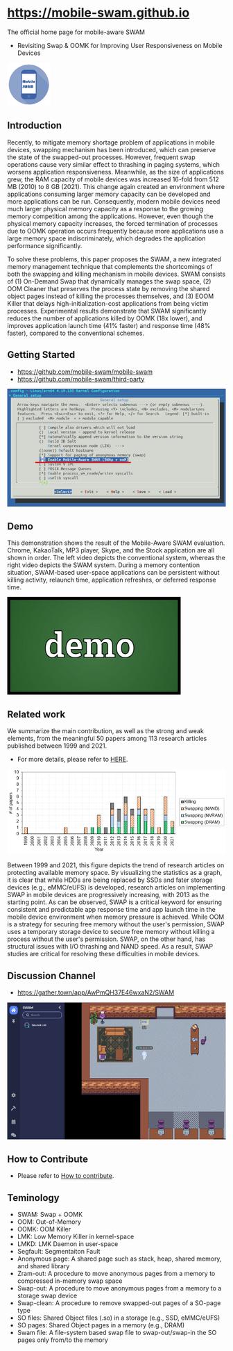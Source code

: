 # https://mobile-swam.github.io
The official home page for mobile-aware SWAM 
* Revisiting Swap & OOMK for Improving User Responsiveness on Mobile Devices

![SWAM, the SWAM mascot](/img/mobile-swam-logo3.png)  


## Introduction
Recently, to mitigate memory shortage problem of applications in mobile devices, swapping mechanism has been introduced, which can preserve the state of the swapped-out processes. 
However, frequent swap operations cause very similar effect to thrashing in paging systems, which worsens application responsiveness. 
Meanwhile, as the size of applications grew, the RAM capacity of mobile devices was increased 16-fold from 512 MB (2010) to 8 GB (2021). This change again created an environment where applications consuming larger memory capacity can be developed and more applications can be run. 
Consequently, modern mobile devices need much larger physical memory capacity as a response to the growing memory competition among the applications. However, even though the physical memory capacity increases, the forced termination of processes due to OOMK operation occurs frequently because more applications use a large memory space indiscriminately, which degrades the application performance significantly.

To solve these problems, this paper proposes the SWAM, a new integrated memory management technique that complements the shortcomings of both the swapping and killing mechanism in mobile devices. 
SWAM consists of (1) On-Demand Swap that dynamically manages the swap space, (2) OOM Cleaner that preserves the process state by removing the shared object pages instead of killing the processes themselves, and (3) EOOM Killer that delays high-initialization-cost applications from being victim processes. Experimental results demonstrate that SWAM significantly reduces the number of applications killed by OOMK (18x lower), and improves application launch time (41% faster) and response time (48% faster), compared to the conventional schemes.


## Getting Started
* https://github.com/mobile-swam/mobile-swam
* https://github.com/mobile-swam/third-party

![SWAM Development, make menuconfig](/img/make-menuconfig-swam.png)


## Demo
This demonstration shows the result of the Mobile-Aware SWAM evaluation. 
Chrome, KakaoTalk, MP3 player, Skype, and the Stock application are all shown in order. 
The left video depicts the conventional system, whereas the right video depicts the SWAM system. 
During a memory contention situation, SWAM-based user-space applications can be persistent without killing activity, relaunch time, application refreshes, or deferred response time.

[![SWAM Video](/img/demo.jpg)](https://youtu.be/pcB9sqfGLso)

## Related work
We summarize the main contribution, as well as the strong and weak elements, from the meaningful 50 papers among 113 research articles published between 1999 and 2021.
* For more details, please refer to [HERE](https://github.com/mobile-swam/mobile-swam.github.io/wiki/Related-works).

![50 papers between 1999 and 2021](/img/related-work-50-papers.png)

Between 1999 and 2021, this figure depicts the trend of research articles on protecting available memory space. 
By visualizing the statistics as a graph, it is clear that while HDDs are being replaced by SSDs and fater storage devices (e.g., eMMC/eUFS) is developed, research articles on implementing SWAP in mobile devices are progressively increasing, with 2013 as the starting point. 
As can be observed, SWAP is a critical keyword for ensuring consistent and predictable app response time and app launch time in the mobile device environment when memory pressure is achieved. 
While OOM is a strategy for securing free memory without the user's permission, SWAP uses a temporary storage device to secure free memory without killing a process without the user's permission. 
SWAP, on the other hand, has structural issues with I/O thrashing and NAND speed. 
As a result, SWAP studies are critical for resolving these difficulties in mobile devices.

## Discussion Channel
* https://gather.town/app/AwPmQH37E46wxaN2/SWAM

![GatherTown](img/gather-town-swam.png)


## How to Contribute
* Please refer to [How to contribute](doc/contributing.md).


## Teminology
* SWAM: Swap + OOMK
* OOM: Out-of-Memory
* OOMK: OOM Killer
* LMK: Low Memory Killer in kernel-space
* LMKD: LMK Daemon in user-space
* Segfault: Segmentaiton Fault
* Anonymous page: A shared page such as stack, heap, shared memory, and shared library
* Zram-out: A procedure to move anonymous pages from a memory to compressed in-memory swap space
* Swap-out: A procedure to move anonymous pages from a memory to a storage swap device
* Swap-clean: A procedure to remove swapped-out pages of a SO-page type
* SO files: Shared Object files (.so) in a storage (e.g., SSD, eMMC/eUFS)
* SO pages: Shared Object pages in a memory (e.g., DRAM)
* Swam file: A file-system based swap file to swap-out/swap-in the SO pages only from/to the memory
